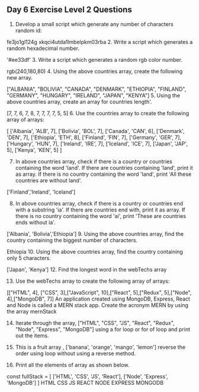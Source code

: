 ## Day 6 Exercise Level 2 Questions

1. Develop a small script which generate any number of characters random id:

  fe3jo1gl124g
  xkqci4utda1lmbelpkm03rba
2. Write a script which generates a random hexadecimal number.

'#ee33df'
3. Write a script which generates a random rgb color number.

rgb(240,180,80)
4. Using the above countries array, create the following new array.

["ALBANIA", "BOLIVIA", "CANADA", "DENMARK", "ETHIOPIA", "FINLAND", "GERMANY", "HUNGARY", "IRELAND", "JAPAN", "KENYA"]
5. Using the above countries array, create an array for countries length'.

[7, 7, 6, 7, 8, 7, 7, 7, 7, 5, 5]
6. Use the countries array to create the following array of arrays:

  [
  ['Albania', 'ALB', 7],
  ['Bolivia', 'BOL', 7],
  ['Canada', 'CAN', 6],
  ['Denmark', 'DEN', 7],
  ['Ethiopia', 'ETH', 8],
  ['Finland', 'FIN', 7],
  ['Germany', 'GER', 7],
  ['Hungary', 'HUN', 7],
  ['Ireland', 'IRE', 7],
  ['Iceland', 'ICE', 7],
  ['Japan', 'JAP', 5],
  ['Kenya', 'KEN', 5]
]

7. In above countries array, check if there is a country or countries containing the word 'land'. If there are countries containing 'land', print it as array. If there is no country containing the word 'land', print 'All these countries are without land'.

['Finland','Ireland', 'Iceland']

8. In above countries array, check if there is a country or countries end with a substring 'ia'. If there are countries end with, print it as array. If there is no country containing the word 'ai', print 'These are countries ends without ia'.

['Albania', 'Bolivia','Ethiopia']
9. Using the above countries array, find the country containing the biggest number of characters.

Ethiopia
10. Using the above countries array, find the country containing only 5 characters.

['Japan', 'Kenya']
12. Find the longest word in the webTechs array

13. Use the webTechs array to create the following array of arrays:

[["HTML", 4], ["CSS", 3],["JavaScript", 10],["React", 5],["Redux", 5],["Node", 4],["MongoDB", 7]]
An application created using MongoDB, Express, React and Node is called a MERN stack app. Create the acronym MERN by using the array mernStack

14. Iterate through the array, ["HTML", "CSS", "JS", "React", "Redux", "Node", "Express", "MongoDB"] using a for loop or for of loop and print out the items.

15. This is a fruit array , ['banana', 'orange', 'mango', 'lemon'] reverse the order using loop without using a reverse method.

16. Print all the elements of array as shown below.

  const fullStack = [
    ['HTML', 'CSS', 'JS', 'React'],
    ['Node', 'Express', 'MongoDB']
  ]
  HTML
  CSS
  JS
  REACT
  NODE
  EXPRESS
  MONGODB